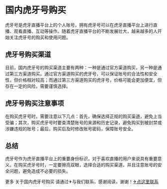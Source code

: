 # 国内虎牙号购买

虎牙号是虎牙直播平台上的个人账号，拥有虎牙号可以在虎牙直播平台上进行直播、观看直播、互动等操作。随着虎牙直播平台的不断发展壮大，越来越多的人开始关注虎牙号的购买和使用问题。

## 虎牙号购买渠道

目前，国内虎牙号的购买渠道主要有两种：一种是通过官方渠道购买，另一种是通过第三方渠道购买。通过官方渠道购买的虎牙号，可以保证账号的合法性和安全性，但价格相对较高；而通过第三方渠道购买的虎牙号，价格可能会更加便宜，但存在一定的风险，需要谨慎选择。

## 虎牙号购买注意事项

在购买虎牙号时，需要注意以下几点：首先，确保选择正规的购买渠道，避免上当受骗；其次，购买虎牙号时要查清楚账号的来源和历史记录，避免购买到被封禁或涉嫌违规的账号；最后，购买后及时修改账号密码，保障账号安全。

## 总结

虎牙号作为虎牙直播平台上的重要身份标识，对于喜欢直播的用户来说具有重要意义。在购买虎牙号时，一定要擦亮双眼，选择合适的购买渠道，并且注意账号的安全问题，避免造成不必要的损失。

更多 关于国内虎牙号购买 请通过✈与我们联系，感谢阅读，谢谢！[✈点这里联系](https://www.k02.cc)